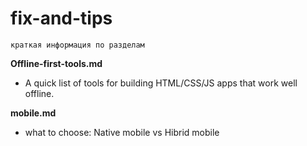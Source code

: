 # fix-and-tips
`краткая информация по разделам`

  **Offline-first-tools.md**
- A quick list of tools for building HTML/CSS/JS apps that work well offline.

**mobile.md**
- what to choose: Native mobile vs Hibrid mobile

